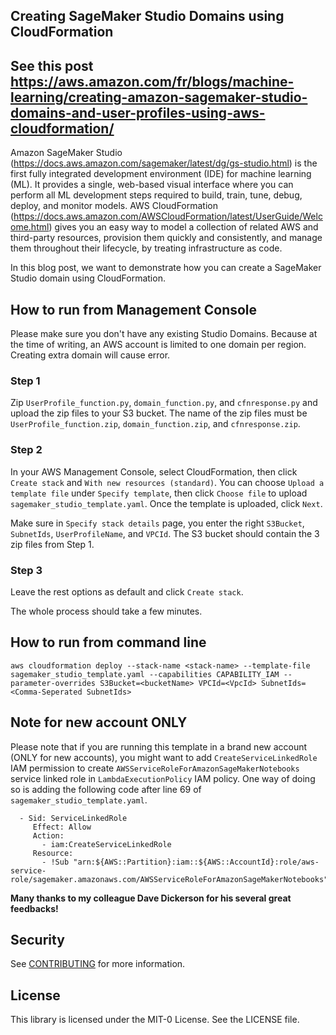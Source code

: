 ## Creating SageMaker Studio Domains using CloudFormation


## See this post https://aws.amazon.com/fr/blogs/machine-learning/creating-amazon-sagemaker-studio-domains-and-user-profiles-using-aws-cloudformation/


Amazon SageMaker Studio (https://docs.aws.amazon.com/sagemaker/latest/dg/gs-studio.html) is the first fully integrated development environment (IDE) for machine learning (ML). It provides a single, web-based visual interface where you can perform all ML development steps required to build, train, tune, debug, deploy, and monitor models. AWS CloudFormation (https://docs.aws.amazon.com/AWSCloudFormation/latest/UserGuide/Welcome.html) gives you an easy way to model a collection of related AWS and third-party resources, provision them quickly and consistently, and manage them throughout their lifecycle, by treating infrastructure as code.

In this blog post, we want to demonstrate how you can create a SageMaker Studio domain using CloudFormation.

## How to run from Management Console

Please make sure you don't have any existing Studio Domains. Because at the time of writing, an AWS account is limited to one domain per region. Creating extra domain will cause error.

### Step 1
Zip `UserProfile_function.py`, `domain_function.py`, and `cfnresponse.py` and upload the zip files to your S3 bucket. The name of the zip files must be `UserProfile_function.zip`, `domain_function.zip`, and `cfnresponse.zip`.

### Step 2
In your AWS Management Console, select CloudFormation, then click `Create stack` and `With new resources (standard)`. You can choose `Upload a template file` under `Specify template`, then click `Choose file` to upload `sagemaker_studio_template.yaml`. Once the template is uploaded, click `Next`.

Make sure in `Specify stack details` page, you enter the right `S3Bucket`, `SubnetIds`, `UserProfileName`, and `VPCId`. The S3 bucket should contain the 3 zip files from Step 1.

### Step 3
Leave the rest options as default and click `Create stack`.

The whole process should take a few minutes.

## How to run from command line

`aws cloudformation deploy --stack-name <stack-name> --template-file sagemaker_studio_template.yaml --capabilities CAPABILITY_IAM --parameter-overrides S3Bucket=<bucketName> VPCId=<VpcId> SubnetIds=<Comma-Seperated SubnetIds>`

## Note for new account ONLY

Please note that if you are running this template in a brand new account (ONLY for new accounts), you might want to add `CreateServiceLinkedRole` IAM permission to create  `AWSServiceRoleForAmazonSageMakerNotebooks` service linked role in `LambdaExecutionPolicy` IAM policy. One way of doing so is adding the following code after line 69 of `sagemaker_studio_template.yaml`.

```
  - Sid: ServiceLinkedRole
     Effect: Allow
     Action:
       - iam:CreateServiceLinkedRole
     Resource:
       - !Sub "arn:${AWS::Partition}:iam::${AWS::AccountId}:role/aws-service-role/sagemaker.amazonaws.com/AWSServiceRoleForAmazonSageMakerNotebooks"
```
**Many thanks to my colleague Dave Dickerson for his several great feedbacks!**

## Security

See [CONTRIBUTING](CONTRIBUTING.md#security-issue-notifications) for more information.

## License

This library is licensed under the MIT-0 License. See the LICENSE file.
